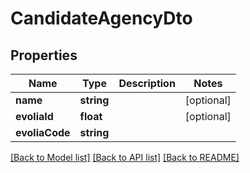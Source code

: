 # CandidateAgencyDto

## Properties
Name | Type | Description | Notes
------------ | ------------- | ------------- | -------------
**name** | **string** |  | [optional] 
**evoliaId** | **float** |  | [optional] 
**evoliaCode** | **string** |  | 

[[Back to Model list]](../../README.md#documentation-for-models) [[Back to API list]](../../README.md#documentation-for-api-endpoints) [[Back to README]](../../README.md)

